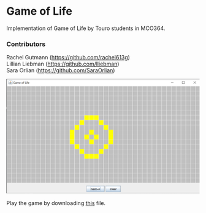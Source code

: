 # Game of Life
Implementation of Game of Life by Touro students in MCO364.

### Contributors
Rachel Gutmann (https://github.com/rachel613g)    
Lillian Liebman (https://github.com/lliebman)  
Sara Orlian (https://github.com/SaraOrlian)

![Alt](screenshots/GameOfLifeScreenshot.PNG "Game of Life Screenshot")

Play the game by downloading [this](https://github.com/rachel613g/metmuseumvirtualtour/tree/master/build/libs "Executable jar file")  file.